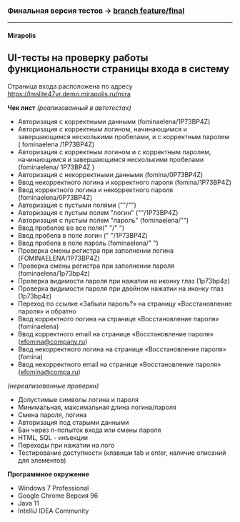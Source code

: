 ### Финальная версия тестов → [branch feature/final](https://github.com/npetyaeva/Mirapolis/tree/feature/final)
---------------


#### Mirapolis
## UI-тесты на проверку работы функциональности страницы входа в систему
Страница входа расположена по адресу https://lmslite47vr.demo.mirapolis.ru/mira

**Чек лист** *(реализованный в автотестах)*
- Авторизация с корректными данными (fominaelena/1P73BP4Z)
- Авторизация с корректным логином, начинающимся и завершающимся несколькими пробелами, и с корректным паролем (  fominaelena  /1P73BP4Z)
- Авторизация с корректным логином и с корректным паролем, начинающимся и завершающимся несколькими пробелами (fominaelena/  1P73BP4Z  )
- Авторизация с некорректными данными (fomina/0P73BP4Z)
- Ввод некорректного логина и корректного пароля (fomina/1P73BP4Z)
- Ввод корректного логина и некорректного пароля (fominaelena/0P73BP4Z)
- Авторизация с пустыми полями (""/"")
- Авторизация с пустым полем "логин" (""/1P73BP4Z)
- Авторизация с пустым полем "пароль" (fominaelena/"")
- Ввод пробелов во все поля(" "/" ")
- Ввод пробела в поле логин (" "/1P73BP4Z)
- Ввод пробела в поле пароль (fominaelena/" ")
- Проверка смены регистра при заполнении логина (FOMINAELENA/1P73BP4Z)
- Проверка смены регистра при заполнении пароля (fominaelena/1p73bp4z)
- Проверка видимости пароля при нажатии на иконку глаз (1p73bp4z)
- Проверка видимости пароля при двойном нажатии на иконку глаз (1p73bp4z)
- Переход по ссылке «Забыли пароль?» на страницу «Восстановление пароля» и обратно
- Ввод корректного логина на странице «Восстановление пароля» (fominaelena)
- Ввод корректного email на странице «Восстановление пароля» (efomina@company.ru)
- Ввод некорректного логина на странице «Восстановление пароля» (fomina)
- Ввод некорректного email на странице «Восстановление пароля» (efomina@compa.ru)

*(нереализованные проверки)*
- Допустимые символы логина и пароля
- Минимальная, максимальная длина логина/пароля
- Смена пароля, логина
- Авторизация под старыми данными
- Бан через n-попыток входа или смены пароля
- HTML, SQL - инъекции
- Переходы при нажатии на лого
- Тестирование доступности (клавиши tab и enter, наличие описаний для элементов)

**Программное окружение**
- Windows 7 Professional
- Google Chrome Версия 96
- Java 11
- IntelliJ IDEA Community
